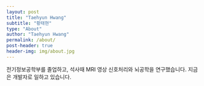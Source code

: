 ```yaml
---
layout: post
title: "Taehyun Hwang"
subtitle: "황태현"
type: "About"
author: "Taehyun Hwang"
permalink: /about/
post-header: true
header-img: img/about.jpg
---
```


전기정보공학부를 졸업하고, 석사때 MRI 영상 신호처리와 뇌공학을 연구했습니다. 지금은 개발자로 일하고 있습니다.

